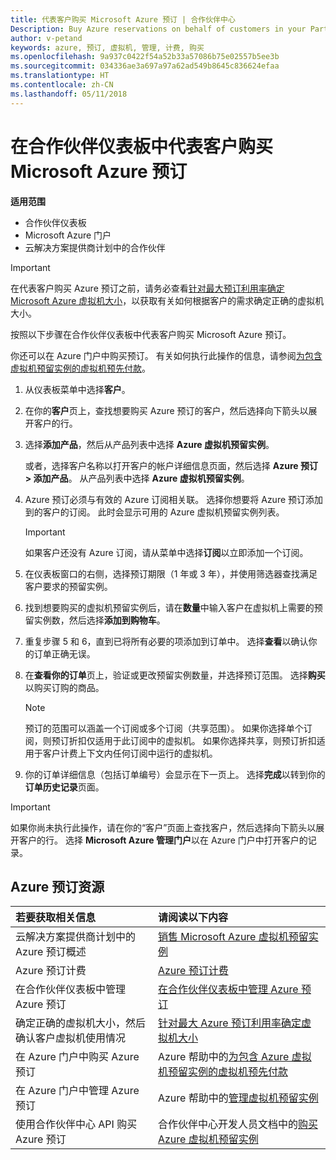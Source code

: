 ```yaml
---
title: 代表客户购买 Microsoft Azure 预订 | 合作伙伴中心
Description: Buy Azure reservations on behalf of customers in your Partner Dashboard.
author: v-petand
keywords: azure, 预订, 虚拟机, 管理, 计费, 购买
ms.openlocfilehash: 9a937c0422f54a52b33a57086b75e02557b5ee3b
ms.sourcegitcommit: 034336ae3a697a97a62ad549b8645c836624efaa
ms.translationtype: HT
ms.contentlocale: zh-CN
ms.lasthandoff: 05/11/2018
---
```

# <a name="buy-microsoft-azure-reservations-on-behalf-of-your-customers-in-the-partner-dashboard"></a>在合作伙伴仪表板中代表客户购买 Microsoft Azure 预订 

**适用范围**

-  合作伙伴仪表板
-  Microsoft Azure 门户
-  云解决方案提供商计划中的合作伙伴

>[!IMPORTANT]
>在代表客户购买 Azure 预订之前，请务必查看[针对最大预订利用率确定 Microsoft Azure 虚拟机大小](azure-usage.md)，以获取有关如何根据客户的需求确定正确的虚拟机大小。 

按照以下步骤在合作伙伴仪表板中代表客户购买 Microsoft Azure 预订。

你还可以在 Azure 门户中购买预订。 有关如何执行此操作的信息，请参阅[为包含虚拟机预留实例的虚拟机预先付款](https://docs.microsoft.com/azure/virtual-machines/windows/prepay-reserved-vm-instances)。

1. 从仪表板菜单中选择**客户**。  

2. 在你的**客户**页上，查找想要购买 Azure 预订的客户，然后选择向下箭头以展开客户的行。  

3. 选择**添加产品**，然后从产品列表中选择 **Azure 虚拟机预留实例**。 

    或者，选择客户名称以打开客户的帐户详细信息页面，然后选择 **Azure 预订 > 添加产品**。 从产品列表中选择 **Azure 虚拟机预留实例**。 

4. Azure 预订必须与有效的 Azure 订阅相关联。 选择你想要将 Azure 预订添加到的客户的订阅。 此时会显示可用的 Azure 虚拟机预留实例列表。 

    >[!IMPORTANT] 
    >如果客户还没有 Azure 订阅，请从菜单中选择**订阅**以立即添加一个订阅。 

5. 在仪表板窗口的右侧，选择预订期限（1 年或 3 年），并使用筛选器查找满足客户要求的预留实例。  

6. 找到想要购买的虚拟机预留实例后，请在**数量**中输入客户在虚拟机上需要的预留实例数，然后选择**添加到购物车**。  

7. 重复步骤 5 和 6，直到已将所有必要的项添加到订单中。 选择**查看**以确认你的订单正确无误。  

8. 在**查看你的订单**页上，验证或更改预留实例数量，并选择预订范围。 选择**购买**以购买订购的商品。 

    >[!NOTE]
    >预订的范围可以涵盖一个订阅或多个订阅（共享范围）。 如果你选择单个订阅，则预订折扣仅适用于此订阅中的虚拟机。 如果你选择共享，则预订折扣适用于客户计费上下文内任何订阅中运行的虚拟机。 

9. 你的订单详细信息（包括订单编号）会显示在下一页上。 选择**完成**以转到你的**订单历史记录**页面。 

>[!IMPORTANT]
>如果你尚未执行此操作，请在你的“客户”页面上查找客户，然后选择向下箭头以展开客户的行。 选择 **Microsoft Azure 管理门户**以在 Azure 门户中打开客户的记录。

## <a name="azure-reservations-resources"></a>Azure 预订资源
|**若要获取相关信息**   |**请阅读以下内容**    |
|:-----------------------------|:-----------------|
|云解决方案提供商计划中的 Azure 预订概述  | [销售 Microsoft Azure 虚拟机预留实例](azure-reservations.md) |
|Azure 预订计费   |[Azure 预订计费](azure-reservations-billing.md)   |
|在合作伙伴仪表板中管理 Azure 预订 | [在合作伙伴仪表板中管理 Azure 预订](azure-reservations-manage.md)
|确定正确的虚拟机大小，然后确认客户虚拟机使用情况   |[针对最大 Azure 预订利用率确定虚拟机大小](azure-usage.md)   |
|在 Azure 门户中购买 Azure 预订 | Azure 帮助中的[为包含 Azure 虚拟机预留实例的虚拟机预先付款](https://docs.microsoft.com/azure/virtual-machines/windows/prepay-reserved-vm-instances) |
|在 Azure 门户中管理 Azure 预订   |Azure 帮助中的[管理虚拟机预留实例](https://docs.microsoft.com/azure/billing/billing-manage-reserved-vm-instance)  |
|使用合作伙伴中心 API 购买 Azure 预订 | 合作伙伴中心开发人员文档中的[购买 Azure 虚拟机预留实例](https://docs.microsoft.com/partner-center/develop/purchase-azure-reserved-vm-instances)

 


 
